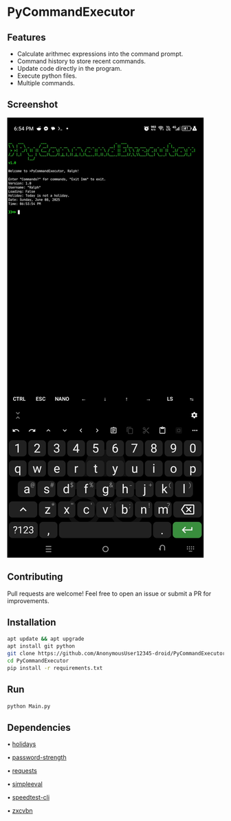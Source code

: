 # PyCommandExecutor

## Features

- Calculate arithmec expressions into the command prompt.
- Command history to store recent commands.
- Update code directly in the program.
- Execute python files.
- Multiple commands.

## Screenshot

![](Screenshot_20250608-185417.jpg)

## Contributing

Pull requests are welcome! Feel free to open an issue or submit a PR for improvements.

## Installation

```bash
apt update && apt upgrade
apt install git python
git clone https://github.com/AnonymousUser12345-droid/PyCommandExecutor
cd PyCommandExecutor
pip install -r requirements.txt
```

## Run

```bash
python Main.py
```

## Dependencies

• [holidays](https://pypi.org/project/holidays/)

• [password-strength](https://pypi.org/project/password-strength/)

• [requests](https://pypi.org/project/requests/)

• [simpleeval](https://pypi.org/project/simpleeval/)

• [speedtest-cli](https://pypi.org/project/speedtest-cli/)

• [zxcvbn](https://pypi.org/project/zxcvbn/)
